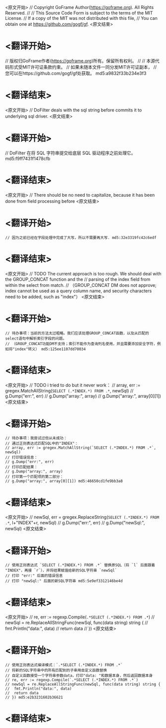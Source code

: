 
<原文开始>
// Copyright GoFrame Author(https://goframe.org). All Rights Reserved.
//
// This Source Code Form is subject to the terms of the MIT License.
// If a copy of the MIT was not distributed with this file,
// You can obtain one at https://github.com/gogf/gf.
<原文结束>

# <翻译开始>
// 版权归GoFrame作者(https://goframe.org)所有。保留所有权利。
//
// 本源代码形式受MIT许可证条款约束。
// 如果未随本文件一同分发MIT许可证副本，
// 您可以在https://github.com/gogf/gf处获取。 md5:a9832f33b234e3f3
# <翻译结束>


<原文开始>
// DoFilter deals with the sql string before commits it to underlying sql driver.
<原文结束>

# <翻译开始>
// DoFilter 在将 SQL 字符串提交给底层 SQL 驱动程序之前处理它。 md5:f9ff7431f1478cfb
# <翻译结束>


<原文开始>
// There should be no need to capitalize, because it has been done from field processing before
<原文结束>

# <翻译开始>
	// 因为之前已经在字段处理中完成了大写，所以不需要再大写. md5:32e3319fc42c6edf
# <翻译结束>


<原文开始>
	// TODO The current approach is too rough. We should deal with the GROUP_CONCAT function and the
	// parsing of the index field from within the select from match.
	// （GROUP_CONCAT DM  does not approve; index cannot be used as a query column name, and security characters need to be added, such as "index"）
<原文结束>

# <翻译开始>
	// 待办事项：当前的方法太过粗略。我们应该处理GROUP_CONCAT函数，以及从匹配的select语句中解析索引字段的问题。
	// （GROUP_CONCAT功能DM不支持；索引不能作为查询列名使用，并且需要添加安全字符，例如将"index"转义） md5:125ee1107dd70034
# <翻译结束>


<原文开始>
	// TODO i tried to do but it never work：
	// array, err := gregex.MatchAllString(`SELECT (.*INDEX.*) FROM .*`, newSql)
	// g.Dump("err:", err)
	// g.Dump("array:", array)
	// g.Dump("array:", array[0][1])
<原文结束>

# <翻译开始>
	// 待办事项：我尝试过但从未成功：
	// 通过正则表达式匹配SQL中的"INDEX"：
	// array, err := gregex.MatchAllString(`SELECT (.*INDEX.*) FROM .*`, newSql)
	// 打印错误信息：
	// g.Dump("err:", err)
	// 打印匹配结果：
	// g.Dump("array:", array)
	// 打印第一个匹配项的第二部分：
	// g.Dump("array:", array[0][1]) md5:46650cd1fe9bb3a8
# <翻译结束>


<原文开始>
	// newSql, err = gregex.ReplaceString(`SELECT (.*INDEX.*) FROM .*`, l+"INDEX"+r, newSql)
	// g.Dump("err:", err)
	// g.Dump("newSql:", newSql)
<原文结束>

# <翻译开始>
	// 使用正则表达式 `SELECT (.*INDEX.*) FROM .*` 替换原SQL（将 `l` 后面跟着 "INDEX"，再接 `r`），并将结果赋值给新的SQL字符串 `newSql`
	// 打印 "err:" 后面的错误信息
	// 打印 "newSql:" 后面的新SQL字符串 md5:5e9ef3312146be4d
# <翻译结束>


<原文开始>
	// re, err := regexp.Compile(`.*SELECT (.*INDEX.*) FROM .*`)
	// newSql = re.ReplaceAllStringFunc(newSql, func(data string) string {
	// 	fmt.Println("data:", data)
	// 	return data
	// })
<原文结束>

# <翻译开始>
	// 使用正则表达式编译模式：`.*SELECT (.*INDEX.*) FROM .*`
	// 将新的SQL字符串中的所有匹配到的子串用自定义函数替换
	// 自定义函数接受一个字符串参数data，打印"data: "和数据本身，然后返回数据本身
	// re, err := regexp.Compile(`.*SELECT (.*INDEX.*) FROM .*`)
	// newSql = re.ReplaceAllStringFunc(newSql, func(data string) string {
	// 	fmt.Println("data:", data)
	// 	return data
	// }) md5:e2b3231602b36621
# <翻译结束>

